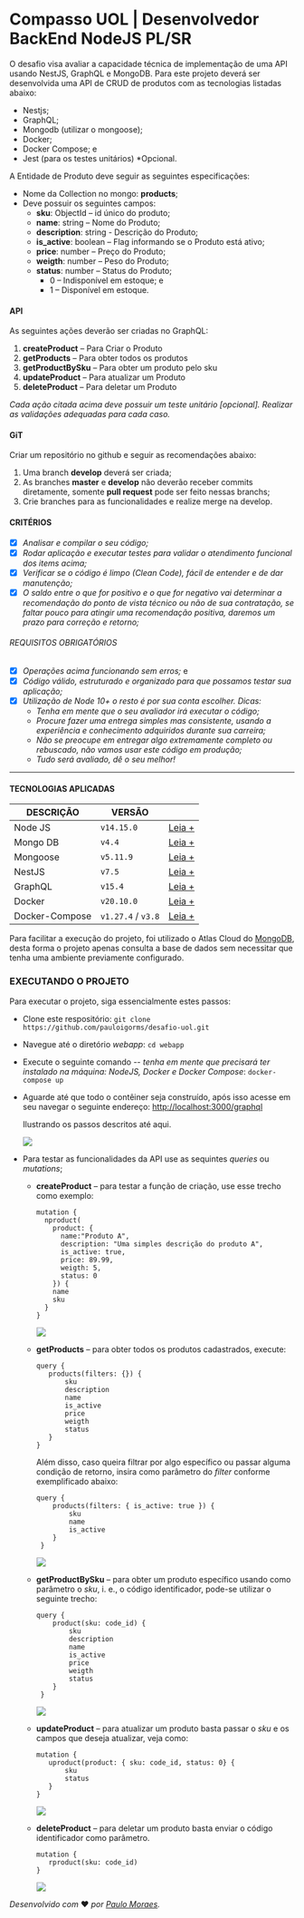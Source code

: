 
# Compasso UOL | Desenvolvedor BackEnd NodeJS PL/SR

O desafio visa avaliar a capacidade técnica de implementação de uma API usando NestJS,  GraphQL e MongoDB. Para este projeto deverá ser desenvolvida uma API de CRUD de produtos com as tecnologias listadas abaixo:
- Nestjs;
- GraphQL;
- Mongodb (utilizar o mongoose);
- Docker;
- Docker Compose; e
- Jest (para os testes unitários) *Opcional.

A Entidade de Produto deve seguir as seguintes especificações:

- Nome da Collection no mongo: **products**;
- Deve possuir os seguintes campos:
	- **sku**: ObjectId – id único do produto;
	- **name**: string – Nome do Produto;
	- **description**: string - Descrição do Produto;
	- **is_active**: boolean – Flag informando se o Produto está ativo;
	- **price**: number – Preço do Produto;
	- **weigth**: number – Peso do Produto;
	- **status**: number – Status do Produto;
		- 0 – Indisponível em estoque; e
		- 1 – Disponível em estoque.

#### API

As seguintes ações deverão ser criadas no GraphQL:

 1. **createProduct** – Para Criar o Produto  
 2. **getProducts** – Para obter todos os produtos  
 3. **getProductBySku** – Para obter um produto pelo sku
 4. **updateProduct** – Para atualizar um Produto
 5. **deleteProduct** – Para deletar um Produto

*Cada ação citada acima deve possuir um teste unitário [opcional]. Realizar as validações adequadas para cada caso.*

#### GiT

Criar um repositório no github e seguir as recomendações abaixo:

 1. Uma branch **develop** deverá ser criada;
 2.  As branches **master** e **develop** não deverão receber commits diretamente, somente **pull request** pode ser feito nessas branchs;
 3. Crie branches para as funcionalidades e realize merge na develop.

#### CRITÉRIOS

- [x] *Analisar e compilar o seu código;*
- [x] *Rodar aplicação e executar testes para validar o atendimento funcional dos items acima;*
- [x] *Verificar se o código é limpo (Clean Code), fácil de entender e de dar manutenção;*
- [x] *O saldo entre o que for positivo e o que for negativo vai determinar a recomendação do ponto de vista técnico ou não de sua contratação, se faltar pouco para atingir uma recomendação positiva, daremos um prazo para correção e retorno;*
###### REQUISITOS OBRIGATÓRIOS
- [x] *Operações acima funcionando sem erros;* e
- [x] *Código válido, estruturado e organizado para que possamos testar sua aplicação;*
- [x] *Utilização de Node 10+ o resto é por sua conta escolher. Dicas:*
	- *Tenha em mente que o seu avaliador irá executar o código;*
	-  *Procure fazer uma entrega simples mas consistente, usando a experiência e conhecimento adquiridos durante sua carreira;*
	- *Não se preocupe em entregar algo extremamente completo ou rebuscado, não vamos usar este código em produção;*
	- *Tudo será avaliado, dê o seu melhor!*

---

#### TECNOLOGIAS APLICADAS

| DESCRIÇÃO | VERSÃO ||
|-----------|--------|-|
|Node JS | `v14.15.0` |[Leia +](https://nodejs.org/en/)|
|Mongo DB | `v4.4` |[Leia +](https://www.mongodb.com/)|
|Mongoose | `v5.11.9` | [Leia +](https://mongoosejs.com/) |
|NestJS | `v7.5` | [Leia +](https://docs.nestjs.com/) |
|GraphQL | `v15.4` | [Leia +](https://graphql.org/learn/) |
|Docker | `v20.10.0` | [Leia +](https://docs.docker.com/) |
|Docker-Compose | `v1.27.4` / `v3.8` | [Leia +](https://docs.docker.com/compose/) |


Para facilitar a execução do projeto, foi utilizado o Atlas Cloud do [MongoDB](https://www.mongodb.com/cloud/atlas), desta forma o projeto apenas consulta a base de dados sem necessitar que tenha uma ambiente previamente configurado.

### EXECUTANDO O PROJETO

Para executar o projeto, siga essencialmente estes passos:

 - Clone este respositório:
    `git clone https://github.com/pauloigorms/desafio-uol.git`
    
  - Navegue até o diretório *webapp*:
	`cd webapp`
	
  - Execute o seguinte comando -- *tenha em mente que precisará ter instalado na máquina:  NodeJS, Docker e Docker Compose*:
	`docker-compose up`

  - Aguarde até que todo o contêiner seja construído, após isso acesse em seu navegar o seguinte endereço:
	  [http://localhost:3000/graphql](http://localhost:3000/graphql)

	Ilustrando os passos descritos até aqui.

	<img src="https://github.com/pauloigorms/desafio-uol/blob/develop/imgs/start.PNG">

 - Para testar as funcionalidades da API use as sequintes *queries* ou *mutations*;
     - **createProduct**  – para testar a função de criação, use esse trecho como exemplo:
		 ```
		 mutation {
		   nproduct(
		     product: {
		       name:"Produto A",
		       description: "Uma simples descrição do produto A",
		       is_active: true,
		       price: 89.99,
		       weigth: 5,
		       status: 0
		     }) {
		     name
		     sku
		   }
		}
		 ```

		<img src="https://github.com/pauloigorms/desafio-uol/blob/develop/imgs/create.PNG">

	 - **getProducts** – para obter todos os produtos cadastrados, execute:
		 ```
		 query {
			products(filters: {}) {
				sku
				description
				name
				is_active
				price
				weigth
				status
			} 
		 }
		```
		Além disso, caso queira filtrar por algo específico ou passar alguma condição de retorno, insira como parâmetro do *filter* conforme exemplificado abaixo:
		```
		query {
			products(filters: { is_active: true }) {
				sku
				name
				is_active
			} 
		 }
		```

		<img src="https://github.com/pauloigorms/desafio-uol/blob/develop/imgs/getall.PNG">

	  - **getProductBySku** – para obter um produto específico usando como parâmetro o *sku*, i. e., o código identificador, pode-se utilizar o seguinte trecho:
	    ```
	    query {
			product(sku: code_id) {
				sku
			    description
			    name
			    is_active
			    price
			    weigth
			    status
			} 
		 }
		```

		<img src="https://github.com/pauloigorms/desafio-uol/blob/develop/imgs/getone.PNG">

   - **updateProduct** – para atualizar um produto basta passar o *sku* e os campos que deseja atualizar, veja como:
	 ```
	 mutation {
		uproduct(product: { sku: code_id, status: 0} {
		    sku
		    status
		}
	 }
	 ```

	 <img src="https://github.com/pauloigorms/desafio-uol/blob/develop/imgs/update.PNG">

   - **deleteProduct** – para deletar um produto basta enviar o código identificador como parâmetro.
     ```
	 mutation {
		rproduct(sku: code_id)
	 }
     ```

	 <img src="https://github.com/pauloigorms/desafio-uol/blob/develop/imgs/delete.PNG">


*Desenvolvido com* ❤️ *por [Paulo Moraes](http://pauloigorms.github.io/).* 
